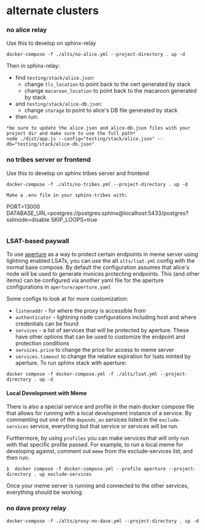 # alternate clusters

### no alice relay

Use this to develop on sphinx-relay

```
docker-compose -f ./alts/no-alice.yml --project-directory . up -d
```

Then in sphinx-relay:

- find `testing/stack/alice.json`:
  - change `tls_location` to point back to the cert generated by stack
  - change `macaroon_location` to point back to the macaroon generated by stack
- and `testing/stack/alice-db.json`:
  - change `storage` to point to alice's DB file generated by stack
- then run:

```
*be sure to update the alice.json and alice-db.json files with your project dir and make sure to use the full path*
node ./dist/app.js --config="testing/stack/alice.json" --db="testing/stack/alice-db.json"
```

### no tribes server or frontend

Use this to develop on sphinx tribes server and frontend

```
docker-compose -f ./alts/no-tribes.yml --project-directory . up -d

Make a .env file in your sphinx-tribes with:
```

PORT=13000
DATABASE_URL=postgres://postgres:sphinx@localhost:5433/postgres?sslmode=disable
SKIP_LOOPS=true

```

```

### LSAT-based paywall

To use [aperture](https://docs.lightning.engineering/the-lightning-network/lsat/aperture)
as a way to protect certain endpoints in meme server using lightning enabled
LSATs, you can use the alt `alts/lsat.yml` config with the normal base compose.
By default the configuration assumes that alice's node will be used to generate
invoices protecting endpoints. This (and other items) can be configured via another
yaml file for the aperture configurations in `aperture/aperture.yaml`

Some configs to look at for more customization:

- `listenaddr` - for where the proxy is accessible from
- `authenticator` - lightning node configurations including host and where credentials can be found
- `services` - a list of services that will be protected by aperture.
  These have other options that can be used to customize the endpoint and protection conditions
- `services.price` to change the price for access to meme server
- `services.timeout` to change the relative expiration for lsats minted by aperture.
  To run sphinx stack with aperture:

```
docker compose -f docker-compose.yml -f ./alts/lsat.yml --project-directory . up -d
```

#### Local Development with Meme

There is also a special service and profile in the main docker compose file
that allows for running with a local development instance of a service.
By commenting out one of the `depends_on` services listed in the `exclude-services`
service, everything but that service or services will be run.

Furthermore, by using `profiles` you can make services that will only run with that
specific profile passed. For example, to run a local meme for developing against,
comment out `meme` from the exclude-services list, and then run:

```
$  docker compose -f docker-compose.yml --profile aperture --project-directory . up exclude-services
```

Once your meme server is running and connected to the other services, everything should be working.

### no dave proxy relay

```
docker-compose -f ./alts/proxy-no-dave.yml --project-directory . up -d
```
